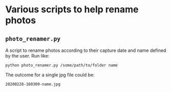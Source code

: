 # Various scripts to help rename photos

## ```photo_renamer.py```
A script to rename photos according to their capture date and name defined by the user. Run like:

```
python photo_renamer.py /some/path/to/folder name
```
The outcome for a single jpg file could be:
```
20200228-160309-name.jpg
```
